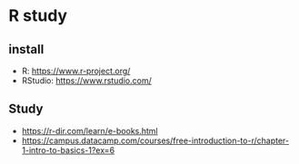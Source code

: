 # R study
## install
- R: https://www.r-project.org/
- RStudio: https://www.rstudio.com/

## Study
- https://r-dir.com/learn/e-books.html
- https://campus.datacamp.com/courses/free-introduction-to-r/chapter-1-intro-to-basics-1?ex=6
